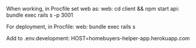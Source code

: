 When working, in Procfile set web as:
web: cd client && npm start
api: bundle exec rails s -p 3001


For deployment, in Procfile:
web: bundle exec rails s

Add to .env.development:
HOST=homebuyers-helper-app.herokuapp.com
